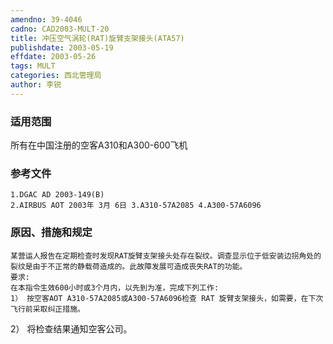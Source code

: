 ```yaml
---
amendno: 39-4046  
cadno: CAD2003-MULT-20  
title: 冲压空气涡轮(RAT)旋臂支架接头(ATA57)  
publishdate: 2003-05-19  
effdate: 2003-05-26  
tags: MULT  
categories: 西北管理局  
author: 李锐  
---
```

  
### 适用范围  
所有在中国注册的空客A310和A300-600飞机  
  
<!--more-->  
### 参考文件  
    1.DGAC AD 2003-149(B)  
    2.AIRBUS AOT 2003年 3月 6日 3.A310-57A2085 4.A300-57A6096  
  
### 原因、措施和规定  
    某营运人报告在定期检查时发现RAT旋臂支架接头处存在裂纹。调查显示位于低安装边拐角处的裂纹是由于不正常的静载荷造成的。此故障发展可造成丧失RAT的功能。  
    要求:  
    在本指令生效600小时或3个月内，以先到为准，完成下列工作:  
    1） 按空客AOT A310-57A2085或A300-57A6096检查 RAT 旋臂支架接头，如需要，在下次飞行前采取纠正措施。  
2） 将检查结果通知空客公司。  
